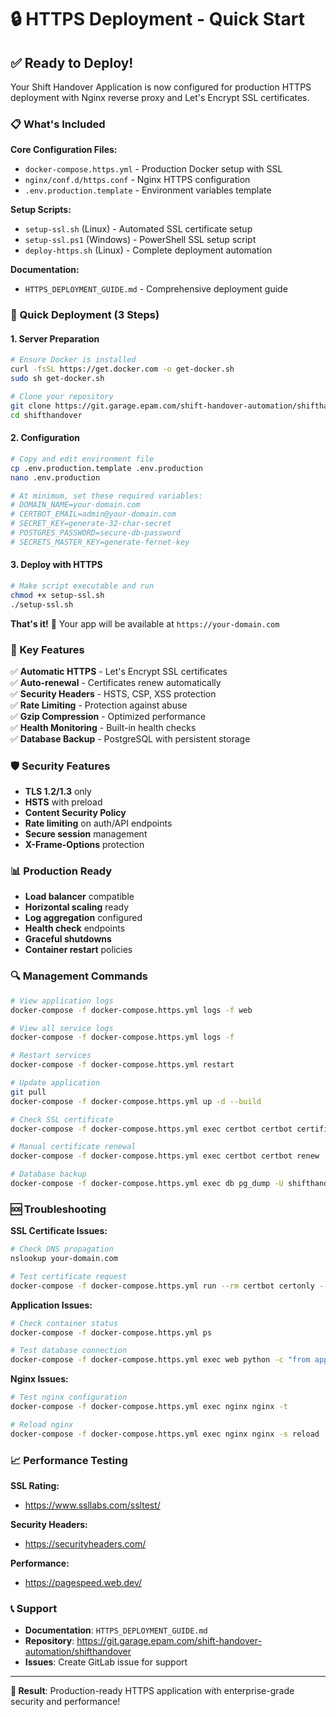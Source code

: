 # 🔒 HTTPS Deployment - Quick Start

## ✅ Ready to Deploy!

Your Shift Handover Application is now configured for production HTTPS deployment with Nginx reverse proxy and Let's Encrypt SSL certificates.

### 📋 What's Included

**Core Configuration Files:**
- `docker-compose.https.yml` - Production Docker setup with SSL
- `nginx/conf.d/https.conf` - Nginx HTTPS configuration
- `.env.production.template` - Environment variables template

**Setup Scripts:**
- `setup-ssl.sh` (Linux) - Automated SSL certificate setup  
- `setup-ssl.ps1` (Windows) - PowerShell SSL setup script
- `deploy-https.sh` (Linux) - Complete deployment automation

**Documentation:**
- `HTTPS_DEPLOYMENT_GUIDE.md` - Comprehensive deployment guide

### 🚀 Quick Deployment (3 Steps)

#### 1. **Server Preparation**
```bash
# Ensure Docker is installed
curl -fsSL https://get.docker.com -o get-docker.sh
sudo sh get-docker.sh

# Clone your repository
git clone https://git.garage.epam.com/shift-handover-automation/shifthandover.git
cd shifthandover
```

#### 2. **Configuration**
```bash
# Copy and edit environment file
cp .env.production.template .env.production
nano .env.production

# At minimum, set these required variables:
# DOMAIN_NAME=your-domain.com
# CERTBOT_EMAIL=admin@your-domain.com
# SECRET_KEY=generate-32-char-secret
# POSTGRES_PASSWORD=secure-db-password
# SECRETS_MASTER_KEY=generate-fernet-key
```

#### 3. **Deploy with HTTPS**
```bash
# Make script executable and run
chmod +x setup-ssl.sh
./setup-ssl.sh
```

**That's it!** 🎉 Your app will be available at `https://your-domain.com`

### 🔧 Key Features

✅ **Automatic HTTPS** - Let's Encrypt SSL certificates  
✅ **Auto-renewal** - Certificates renew automatically  
✅ **Security Headers** - HSTS, CSP, XSS protection  
✅ **Rate Limiting** - Protection against abuse  
✅ **Gzip Compression** - Optimized performance  
✅ **Health Monitoring** - Built-in health checks  
✅ **Database Backup** - PostgreSQL with persistent storage  

### 🛡️ Security Features

- **TLS 1.2/1.3** only
- **HSTS** with preload
- **Content Security Policy**
- **Rate limiting** on auth/API endpoints
- **Secure session** management
- **X-Frame-Options** protection

### 📊 Production Ready

- **Load balancer** compatible
- **Horizontal scaling** ready
- **Log aggregation** configured
- **Health check** endpoints
- **Graceful shutdowns**
- **Container restart** policies

### 🔍 Management Commands

```bash
# View application logs
docker-compose -f docker-compose.https.yml logs -f web

# View all service logs
docker-compose -f docker-compose.https.yml logs -f

# Restart services
docker-compose -f docker-compose.https.yml restart

# Update application
git pull
docker-compose -f docker-compose.https.yml up -d --build

# Check SSL certificate
docker-compose -f docker-compose.https.yml exec certbot certbot certificates

# Manual certificate renewal
docker-compose -f docker-compose.https.yml exec certbot certbot renew

# Database backup
docker-compose -f docker-compose.https.yml exec db pg_dump -U shifthandover_user shifthandover > backup.sql
```

### 🆘 Troubleshooting

**SSL Certificate Issues:**
```bash
# Check DNS propagation
nslookup your-domain.com

# Test certificate request
docker-compose -f docker-compose.https.yml run --rm certbot certonly --dry-run --webroot --webroot-path=/var/www/certbot --email admin@domain.com -d your-domain.com
```

**Application Issues:**
```bash
# Check container status
docker-compose -f docker-compose.https.yml ps

# Test database connection
docker-compose -f docker-compose.https.yml exec web python -c "from app import db; print('DB Connected' if db.engine else 'DB Failed')"
```

**Nginx Issues:**
```bash
# Test nginx configuration
docker-compose -f docker-compose.https.yml exec nginx nginx -t

# Reload nginx
docker-compose -f docker-compose.https.yml exec nginx nginx -s reload
```

### 📈 Performance Testing

**SSL Rating:**
- https://www.ssllabs.com/ssltest/

**Security Headers:**
- https://securityheaders.com/

**Performance:**
- https://pagespeed.web.dev/

### 📞 Support

- **Documentation**: `HTTPS_DEPLOYMENT_GUIDE.md`
- **Repository**: https://git.garage.epam.com/shift-handover-automation/shifthandover
- **Issues**: Create GitLab issue for support

---

**🎯 Result**: Production-ready HTTPS application with enterprise-grade security and performance!